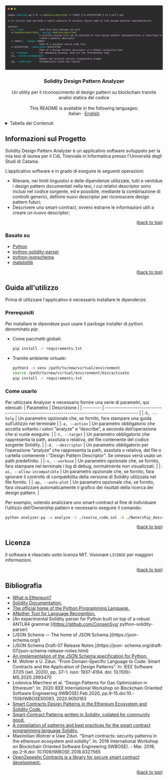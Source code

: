 <a name="readme-top"></a>

<br />
<div align="center">
  <a href="https://github.com/LightDestory/SolidityDesignPatternAnalyzer">
    <img src="thesis_document/components/images/analyzer-tooltip.png" alt="Preview">
  </a>
<h3 align="center">Solidity Design Pattern Analyzer</h3>

  <p align="center">
    Un utility per il riconoscimento di design pattern su blockchain tramite analisi statica del codice
    <br />
    <br />
    This README is available in the following languages:
    <br />
    Italian
    ·
    <a href="README.en.md">English</a>
</div>

<details>
  <summary>Tabella dei Contenuti</summary>
  <ol>
    <li>
      <a href="#informazioni-sul-progetto">Informazioni sul Progetto</a>
      <ul>
        <li><a href="#basato-su">Basato su</a></li>
      </ul>
    </li>
    <li>
      <a href="#guida-allutilizzo">Guida all'utilizzo</a>
      <ul>
        <li><a href="#prerequisiti">Prerequisiti</a></li>
        <li><a href="#come-usarlo">Come usarlo</a></li>
      </ul>
    </li>
    <li><a href="#licenza">Licenza</a></li>
    <li><a href="#bibliografia">Bibliografia</a></li>
  </ol>
</details>


## Informazioni sul Progetto

Solidity Design Pattern Analyzer è un applicativo software sviluppato per la mia tesi di laurea per il CdL Triennale in Informatica presso l'Università degli Studi di Catania.

L’applicativo software e in grado di eseguire le seguenti operazioni:
- Rilevare, nei limiti linguistici e delle dipendenze utilizzate, tutti e ventidue i design pattern documentati nella tesi, i cui relativi descriptor sono inclusi nel codice sorgente, ed e possibile, mediante la combinazione di controlli generici, definire nuovi descriptor per riconoscere design pattern futuri;
- Descrivere uno smart-contract, ovvero estrarre le informazioni utili a creare un
nuovo descriptor;

<p align="right">(<a href="#readme-top">back to top</a>)</p>



### Basato su

* [Python](https://www.python.org/)
* [python-solidity-parser](https://github.com/ConsenSys/python-solidity-parser)
* [python-jsonschema](https://github.com/python-jsonschema/jsonschema)
* [matplotlib](https://github.com/matplotlib/matplotlib)

<p align="right">(<a href="#readme-top">back to top</a>)</p>


## Guida all'utilizzo

Prima di utilizzare l'applicativo è necessario installare le dipendenze.

### Prerequisiti

Per installare le dipendeze puoi usare il package installer di python denominato _pip_:
* Come pacchetti globali:
  ```sh
  pip install -r requirements.txt
  ```
* Tramite ambiente virtuale:
  ```sh
  python3 -m venv /path/to/new/virtual/environment
  source /path/to/new/virtual/environment/bin/activate
  pip install -r requirements.txt
  ```

### Come usarlo

Per utilizzare Analyzer e necessario fornire una serie di parametri, qui elencati:
| Parametro | Descrizione |
| --------- | ---------------------------------------------------------------------------------------------- |
|`-h, --help` | Un parametro opzionale che, se fornito, fara stampare una guida sull’utilizzo nel terminale |
|`-a, --action` | Un parametro obbligatorio che accetta soltanto i valori ”analyze” e ”describe”, a seconda dell’operazione che si vuole eseguire. |
|`-t, --target` | Un parametro obbligatorio che rappresenta la path, assoluta o relativa, del file contenente del codice sorgente Solidity. |
|`-d, --descriptor` | Un parametro obbligatorio per l’operazione ”analyze” che rappresenta la path, assoluta o relativa, del file o cartella contenente i ”Design Pattern Descriptor”. Se omesso verrà usato un path predefinito. |
|`-v, --verbose` | Un parametro opzionale che, se fornito, fara stampare nel terminale i log di debug, normalmente non visualizzati. |
|`-ai, --allow-incompatible` | Un parametro opzionale che, se fornito, fara ignorare il controllo di compatibilita della versione di Solidity utilizzata nel file fornito. |
|`-ap, --auto-plot` | Un parametro opzionale che, se fornito, fara visualizzare automaticamente il grafico dei risultati della ricerca dei design pattern. |

Per esempio, volendo analizzare uno smart-contract al fine di individuare l’utilizzo dell’Ownership pattern e necessario eseguire il comando:

  ```sh
  python analyzer.py -a analyze -t ./source_code.sol -d ./Ownership_descriptor.json
  ```

<p align="right">(<a href="#readme-top">back to top</a>)</p>


## Licenza

Il software è rilasciato sotto licenza MIT. Visionare `LICENSE` per maggiori informazioni.

<p align="right">(<a href="#readme-top">back to top</a>)</p>


## Bibliografia

- [What is Ethereum?](https://ethereum.org/it/what-is-ethereum/)
- [Solidity Documentation.](https://docs.soliditylang.org/)
- [The official home of the Python Programming Language.](https://www.python.org/)
- [ANother Tool for Language Recognition.](https://www.antlr.org/)
- [An experimental Solidity parser for Python built on top of a robust ANTLR4 grammar.](https://github.com/ConsenSys/ python-solidity-parser)
- [JSON Schema — The home of JSON Schema.](https://json- schema.org/)
- [JSON Schema Draft-07 Release Notes.](https://json- schema.org/draft-07/json-schema-release-notes.html)
- [An implementation of the JSON Schema specification for Python.](https://github.com/python-jsonschema/jsonschema)
- M. Wohrer e U. Zdun. “From Domain-Specific Language to Code: Smart Contracts and the Application of Design Patterns”. In: IEEE Software 37.05 (set. 2020), pp. 37–1.  issn: 1937-4194. doi: 10.1109/- MS.2020.2993470
- Lodovica Marchesi et al. “Design Patterns for Gas Optimization in Ethereum”. In: 2020 IEEE International Workshop on Blockchain Oriented Software Engineering (IWBOSE).Feb.2020, pp.9–15.doi:10.- 1109/IWBOSE50093. 2020.9050163
- [Smart Contracts Design Patterns in the Ethereum Ecosystem and Solidity Code.](https://github.com/maxwoe/solidity_patterns)
- [Smart-Contract Patterns written in Solidity, collated for community good.](https://github.com/cjgdev/smart-contract-patterns)
- [A compilation of patterns and best practices for the smart contract programming language Solidity.](https://github.com/fravoll/solidity-patterns)
- Maximilian Wohrer e Uwe Zdun. “Smart contracts: security patterns in the ethereum ecosystem and solidity”. In: 2018 International Workshop on Blockchain Oriented Software Engineering (IWBOSE). - Mar. 2018, pp.2–8.doi: 10.1109/IWBOSE.2018.8327565
- [OpenZeppelin Contracts is a library for secure smart contract development.](https://github.com/OpenZeppelin/openzeppelin-contracts)

<p align="right">(<a href="#readme-top">back to top</a>)</p>
